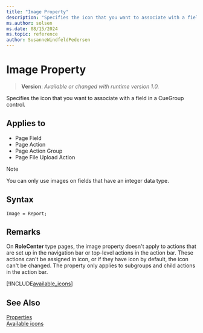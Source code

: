 ```yaml
---
title: "Image Property"
description: "Specifies the icon that you want to associate with a field in a CueGroup control."
ms.author: solsen
ms.date: 08/15/2024
ms.topic: reference
author: SusanneWindfeldPedersen
---
```

[//]: # (START>DO_NOT_EDIT)
[//]: # (IMPORTANT:Do not edit any of the content between here and the END>DO_NOT_EDIT.)
[//]: # (Any modifications should be made in the .xml files in the ModernDev repo.)
# Image Property
> **Version**: _Available or changed with runtime version 1.0._

Specifies the icon that you want to associate with a field in a CueGroup control.

## Applies to
-   Page Field
-   Page Action
-   Page Action Group
-   Page File Upload Action

[//]: # (IMPORTANT: END>DO_NOT_EDIT)

  > [!NOTE]  
  > You can only use images on fields that have an integer data type.

## Syntax

```AL
Image = Report;
```

## Remarks

On **RoleCenter** type pages, the image property doesn't apply to actions that are set up in the navigation bar or top-level actions in the action bar. These actions can't be assigned in icon, or if they have icon by default, the icon can't be changed. The property only applies to subgroups and child actions in the action bar.

[!INCLUDE[available_icons](../includes/include-available-icons.md)]

## See Also

[Properties](devenv-properties.md)   
[Available icons](https://aka.ms/bcicons)   